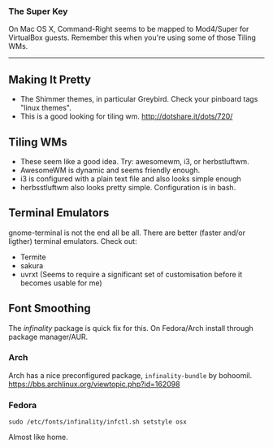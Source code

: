 ### The Super Key
On Mac OS X, Command-Right seems to be mapped to Mod4/Super for VirtualBox guests. Remember this when you're using some of those Tiling WMs.

----

## Making It Pretty
- The Shimmer themes, in particular Greybird. Check your pinboard tags "linux themes".
- This is a good looking for tiling wm. http://dotshare.it/dots/720/

## Tiling WMs
- These seem like a good idea. Try: awesomewm, i3, or herbstluftwm. 
- AwesomeWM is dynamic and seems friendly enough.
- i3 is configured with a plain text file and also looks simple enough
- herbsstluftwm also looks pretty simple. Configuration is in bash.

## Terminal Emulators
gnome-terminal is not the end all be all. There are better (faster and/or ligther) terminal emulators. Check out:

- Termite
- sakura
- uvrxt (Seems to require a significant set of customisation before it becomes usable for me)

## Font Smoothing
The *infinality* package is quick fix for this. On Fedora/Arch install through package manager/AUR. 

### Arch 
Arch has a nice preconfigured package, `infinality-bundle` by bohoomil.
https://bbs.archlinux.org/viewtopic.php?id=162098

### Fedora

`sudo /etc/fonts/infinality/infctl.sh setstyle osx`

Almost like home.

